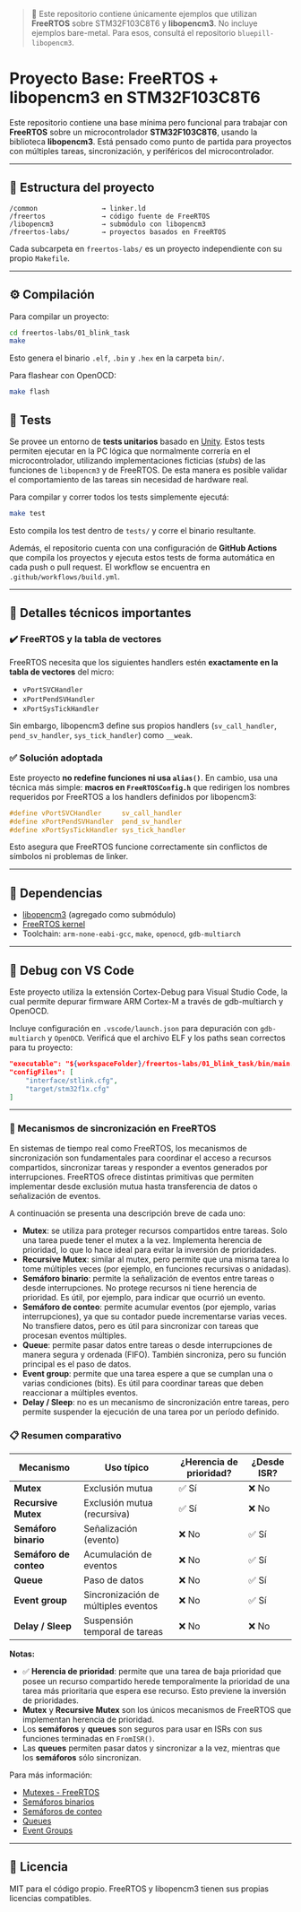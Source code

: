 > 🧠 Este repositorio contiene únicamente ejemplos que utilizan **FreeRTOS** sobre STM32F103C8T6 y **libopencm3**.
> No incluye ejemplos bare-metal. Para esos, consultá el repositorio `bluepill-libopencm3`.

# Proyecto Base: FreeRTOS + libopencm3 en STM32F103C8T6

Este repositorio contiene una base mínima pero funcional para trabajar con **FreeRTOS** sobre un microcontrolador **STM32F103C8T6**, usando la biblioteca **libopencm3**. Está pensado como punto de partida para proyectos con múltiples tareas, sincronización, y periféricos del microcontrolador.

---

## 🧱 Estructura del proyecto

```
/common                → linker.ld
/freertos              → código fuente de FreeRTOS
/libopencm3            → submódulo con libopencm3
/freertos-labs/        → proyectos basados en FreeRTOS
```

Cada subcarpeta en `freertos-labs/` es un proyecto independiente con su propio `Makefile`.

---

## ⚙️ Compilación

Para compilar un proyecto:

```bash
cd freertos-labs/01_blink_task
make
```

Esto genera el binario `.elf`, `.bin` y `.hex` en la carpeta `bin/`.

Para flashear con OpenOCD:

```bash
make flash
```

## 🧪 Tests

Se provee un entorno de **tests unitarios** basado en [Unity](https://www.throwtheswitch.org/unity). Estos tests permiten
ejecutar en la PC lógica que normalmente correría en el microcontrolador, utilizando implementaciones ficticias
(*stubs*) de las funciones de `libopencm3` y de FreeRTOS. De esta manera es posible validar el comportamiento de las
tareas sin necesidad de hardware real.

Para compilar y correr todos los tests simplemente ejecutá:

```bash
make test
```

Esto compila los test dentro de `tests/` y corre el binario resultante.

Además, el repositorio cuenta con una configuración de **GitHub Actions** que
compila los proyectos y ejecuta estos tests de forma automática en cada push o
pull request. El workflow se encuentra en `.github/workflows/build.yml`.

---

## 🧠 Detalles técnicos importantes

### ✔️ FreeRTOS y la tabla de vectores

FreeRTOS necesita que los siguientes handlers estén **exactamente en la tabla de vectores** del micro:

* `vPortSVCHandler`
* `xPortPendSVHandler`
* `xPortSysTickHandler`

Sin embargo, libopencm3 define sus propios handlers (`sv_call_handler`, `pend_sv_handler`, `sys_tick_handler`) como `__weak`.

### ✅ Solución adoptada

Este proyecto **no redefine funciones ni usa `alias()`**. En cambio, usa una técnica más simple: **macros en `FreeRTOSConfig.h`** que redirigen los nombres requeridos por FreeRTOS a los handlers definidos por libopencm3:

```c
#define vPortSVCHandler     sv_call_handler
#define xPortPendSVHandler  pend_sv_handler
#define xPortSysTickHandler sys_tick_handler
```

Esto asegura que FreeRTOS funcione correctamente sin conflictos de símbolos ni problemas de linker.

---

## 📌 Dependencias

* [libopencm3](https://github.com/libopencm3/libopencm3) (agregado como submódulo)
* [FreeRTOS kernel](https://github.com/FreeRTOS/FreeRTOS-Kernel)
* Toolchain: `arm-none-eabi-gcc`, `make`, `openocd`, `gdb-multiarch`

---

## 🔧 Debug con VS Code

Este proyecto utiliza la extensión Cortex-Debug para Visual Studio Code, la cual permite depurar firmware ARM Cortex-M a través de gdb-multiarch y OpenOCD.

Incluye configuración en `.vscode/launch.json` para depuración con `gdb-multiarch` y `OpenOCD`. Verificá que el archivo ELF y los paths sean correctos para tu proyecto:

```json
"executable": "${workspaceFolder}/freertos-labs/01_blink_task/bin/main.elf",
"configFiles": [
    "interface/stlink.cfg",
    "target/stm32f1x.cfg"
]
```

---
### 🔧 Mecanismos de sincronización en FreeRTOS

En sistemas de tiempo real como FreeRTOS, los mecanismos de sincronización son fundamentales para coordinar el acceso a recursos compartidos, sincronizar tareas y responder a eventos generados por interrupciones. FreeRTOS ofrece distintas primitivas que permiten implementar desde exclusión mutua hasta transferencia de datos o señalización de eventos.

A continuación se presenta una descripción breve de cada uno:

* **Mutex**: se utiliza para proteger recursos compartidos entre tareas. Solo una tarea puede tener el mutex a la vez. Implementa herencia de prioridad, lo que lo hace ideal para evitar la inversión de prioridades.
* **Recursive Mutex**: similar al mutex, pero permite que una misma tarea lo tome múltiples veces (por ejemplo, en funciones recursivas o anidadas).
* **Semáforo binario**: permite la señalización de eventos entre tareas o desde interrupciones. No protege recursos ni tiene herencia de prioridad. Es útil, por ejemplo, para indicar que ocurrió un evento.
* **Semáforo de conteo**: permite acumular eventos (por ejemplo, varias interrupciones), ya que su contador puede incrementarse varias veces. No transfiere datos, pero es útil para sincronizar con tareas que procesan eventos múltiples.
* **Queue**: permite pasar datos entre tareas o desde interrupciones de manera segura y ordenada (FIFO). También sincroniza, pero su función principal es el paso de datos.
* **Event group**: permite que una tarea espere a que se cumplan una o varias condiciones (bits). Es útil para coordinar tareas que deben reaccionar a múltiples eventos.
* **Delay / Sleep**: no es un mecanismo de sincronización entre tareas, pero permite suspender la ejecución de una tarea por un período definido.

### 📋 Resumen comparativo

| Mecanismo              | Uso típico                          | ¿Herencia de prioridad? | ¿Desde ISR? |
| ---------------------- | ----------------------------------- | ----------------------- | ----------- |
| **Mutex**              | Exclusión mutua                     | ✅ Sí                    | ❌ No        |
| **Recursive Mutex**    | Exclusión mutua (recursiva)         | ✅ Sí                    | ❌ No        |
| **Semáforo binario**   | Señalización (evento)               | ❌ No                    | ✅ Sí        |
| **Semáforo de conteo** | Acumulación de eventos              | ❌ No                    | ✅ Sí        |
| **Queue**              | Paso de datos                       | ❌ No                    | ✅ Sí        |
| **Event group**        | Sincronización de múltiples eventos | ❌ No                    | ✅ Sí        |
| **Delay / Sleep**      | Suspensión temporal de tareas       | ❌ No                    | ❌ No        |

**Notas:**

* ✅ **Herencia de prioridad**: permite que una tarea de baja prioridad que posee un recurso compartido herede temporalmente la prioridad de una tarea más prioritaria que espera ese recurso. Esto previene la inversión de prioridades.
* **Mutex** y **Recursive Mutex** son los únicos mecanismos de FreeRTOS que implementan herencia de prioridad.
* Los **semáforos** y **queues** son seguros para usar en ISRs con sus funciones terminadas en `FromISR()`.
* Las **queues** permiten pasar datos y sincronizar a la vez, mientras que los **semáforos** sólo sincronizan.

Para más información:

* [Mutexes - FreeRTOS](https://www.freertos.org/Documentation/02-Kernel/02-Kernel-features/02-Queues-mutexes-and-semaphores/04-Mutexes)
* [Semáforos binarios](https://www.freertos.org/Documentation/02-Kernel/02-Kernel-features/02-Queues-mutexes-and-semaphores/02-Binary-semaphores)
* [Semáforos de conteo](https://www.freertos.org/Documentation/02-Kernel/02-Kernel-features/02-Queues-mutexes-and-semaphores/03-Counting-semaphores)
* [Queues](https://www.freertos.org/Documentation/02-Kernel/02-Kernel-features/02-Queues-mutexes-and-semaphores/01-Queues)
* [Event Groups](https://www.freertos.org/Documentation/02-Kernel/02-Kernel-features/06-Event-groups)

---

## 📜 Licencia

MIT para el código propio. FreeRTOS y libopencm3 tienen sus propias licencias compatibles.
